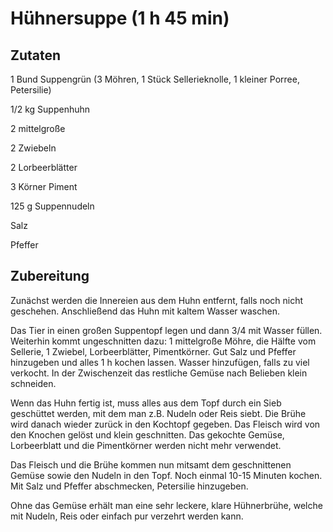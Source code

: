 # Hühnersuppe (1 h 45 min)

## Zutaten

1 Bund Suppengrün (3 Möhren, 1 Stück Sellerieknolle, 1 kleiner Porree, Petersilie)

1/2 kg Suppenhuhn

2 mittelgroße

2 Zwiebeln

2 Lorbeerblätter

3 Körner Piment

125 g Suppennudeln

Salz

Pfeffer


## Zubereitung
Zunächst werden die Innereien aus dem Huhn entfernt, falls noch nicht geschehen. Anschließend das Huhn mit kaltem Wasser waschen.

Das Tier in einen großen Suppentopf legen und dann 3/4 mit Wasser füllen. Weiterhin kommt ungeschnitten dazu: 1 mittelgroße Möhre, die Hälfte vom Sellerie, 1 Zwiebel, Lorbeerblätter, Pimentkörner. Gut Salz und Pfeffer hinzugeben und alles 1 h kochen lassen. Wasser hinzufügen, falls zu viel verkocht.
In der Zwischenzeit das restliche Gemüse nach Belieben klein schneiden.

Wenn das Huhn fertig ist, muss alles aus dem Topf durch ein Sieb geschüttet werden, mit dem man z.B. Nudeln oder Reis siebt.
Die Brühe wird danach wieder zurück in den Kochtopf gegeben.
Das Fleisch wird von den Knochen gelöst und klein geschnitten.
Das gekochte Gemüse, Lorbeerblatt und die Pimentkörner werden nicht mehr verwendet.

Das Fleisch und die Brühe kommen nun mitsamt dem geschnittenen Gemüse sowie den Nudeln in den Topf. Noch einmal 10-15 Minuten kochen. Mit Salz und Pfeffer abschmecken, Petersilie hinzugeben.

Ohne das Gemüse erhält man eine sehr leckere, klare Hühnerbrühe, welche mit Nudeln, Reis oder einfach pur verzehrt werden kann.